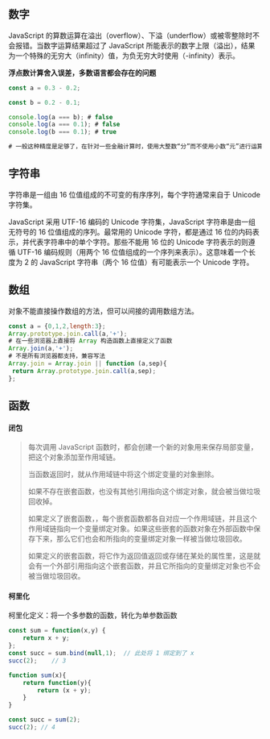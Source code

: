 ## 数字

JavaScript 的算数运算在溢出（overflow）、下溢（underflow）或被零整除时不会报错。当数字运算结果超过了 JavaScript 所能表示的数字上限（溢出），结果为一个特殊的无穷大（infinity）值，为负无穷大时使用（-infinity）表示。

**浮点数计算舍入误差，多数语言都会存在的问题**

```javascript
const a = 0.3 - 0.2;

const b = 0.2 - 0.1;

console.log(a === b); # false
console.log(a === 0.1); # false 
console.log(b === 0.1); # true

# 一般这种精度是足够了，在针对一些金融计算时，使用大整数“分”而不使用小数“元”进行运算可以避免精度丢失问题
```



## 字符串

字符串是一组由 16 位值组成的不可变的有序序列，每个字符通常来自于 Unicode 字符集。

JavaScript 采用 UTF-16 编码的 Unicode 字符集，JavaScript 字符串是由一组无符号的 16 位值组成的序列。最常用的 Unicode 字符，都是通过 16 位的内码表示，并代表字符串中的单个字符。那些不能用 16 位的 Unicode 字符表示的则遵循 UTF-16 编码规则（用两个 16 位值组成的一个序列来表示）。这意味着一个长度为 2 的 JavaScript 字符串（两个 16 位值）有可能表示一个 Unicode 字符。



## 数组

对象不能直接操作数组的方法，但可以间接的调用数组方法。

```javascript
const a = {0,1,2,length:3};
Array.prototype.join.call(a,'+');
# 在一些浏览器上直接将 Array 构造函数上直接定义了函数
Array.join(a,'+');
# 不是所有浏览器都支持，兼容写法
Array.join = Array.join || function (a,sep){
 return Array.prototype.join.call(a,sep);   
};
```



## 函数

#### 闭包

> 每次调用 JavaScript 函数时，都会创建一个新的对象用来保存局部变量，把这个对象添加至作用域链。
>
> 当函数返回时，就从作用域链中将这个绑定变量的对象删除。
>
> 如果不存在嵌套函数，也没有其他引用指向这个绑定对象，就会被当做垃圾回收掉。
>
> 如果定义了嵌套函数，，每个嵌套函数都各自对应一个作用域链，并且这个作用域链指向一个变量绑定对象。如果这些嵌套的函数对象在外部函数中保存下来，那么它们也会和所指向的变量绑定对象一样被当做垃圾回收。
>
> 如果定义的嵌套函数，将它作为返回值返回或存储在某处的属性里，这是就会有一个外部引用指向这个嵌套函数，并且它所指向的变量绑定对象也不会被当做垃圾回收。

#### 柯里化

柯里化定义：将一个多参数的函数，转化为单参数函数

```javascript
const sum = function(x,y) {
    return x + y;
};
const succ = sum.bind(null,1);	// 此处将 1 绑定到了 x
succ(2);	// 3

function sum(x){
    return function(y){
        return (x + y);
    }
}

const succ = sum(2);
succ(2); // 4
```


